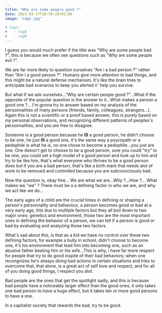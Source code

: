 ```yaml
---
title: "Why are some people good ?"
date: 2023-03-17T18:59:29+01:00
image: "img2.jpg"

# tags:
#   - tagA
#   - tagB
---
```

I guess you would much prefer if the title was "Why are some people bad ?", this is because we often see questions such as "Why are some people evil ?".

We are far more likely to question ourselves "Am i a bad person ?" rather than "Am i a good person ?". Humans give more attention to bad things, and this might be a natural defense mechanism, it's like the brain tries to anticipate bad scenarios to keep you alerted n' help you survive.

But what if we ask ourselves..."Why are certain people good ?"...What if the opposite of the popular question is the answer to it...What makes a person a good one ?... I'm gonna try to answer based on my analysis of the personnalities of many persons (friends, family, colleagues, strangers...). Again this is not a scientific or a proof based answer, this is purely based on my personal observations, and recognizing different patterns of peoples's personnalities, and you are free to disagree.

Someone is a good person because he __IS__ a good person, he didn't choose to be one, he just __IS__ a good one, it's the same way a psycopath or a pedophile is what he is, no one chose to become a pedophile...you just are one. One doesn't get to choose to be a good person, sure you could "try" to be one, you could set a high model of a good person and look up to him and try to be like him, that's what everyone who thrives to be a good person does but if you are a bad person, that's like a birth mark that needs alot of work to be removed and controlled because you are subconsciously bad.

Now the question is, okay fine... We are what we are...Why ?...How ?... What makes we "we" ? There must be a a defining factor in who we are, and why we act like we do...

The early ages of a child are the crucial times in defining or shaping a person's personnality and behaviour, a person becomes good or bad at a very early age, this due to multiple factors but they all boil down to two major ones: genetics and environment, those two are the most important ones in defining the behavior of a person, we can tell if a person is good or bad by evaluating and analyzing those two factors.

What's sad about this, is that as a kid we have no control over these two defining factors, for example a bully in school, didn't choose to become one, it's his environment that lead him into becoming one, such as an abusive father beating him or his wife...This is why, i have far more respect for people that try to do good inspite of their bad behaviors; when one recongnizes he's always doing bad actions in certain situations and tries to overcome that, that alone, is a great act of self love and respect, and for all of you doing good things, I respect you alot.


Bad people are the ones that get the spotlight sadly, and this is because bad people have a noticeably larger effect than the good ones, it only takes one bad person to have a huge effect, but it takes ten or more good persons to have a one.

In a capitalist society that rewards the bad, try to be good.